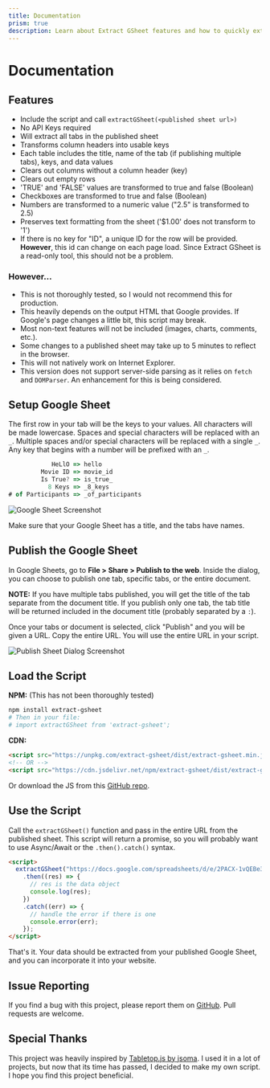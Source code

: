 ```yaml
---
title: Documentation
prism: true
description: Learn about Extract GSheet features and how to quickly extract JSON data from a public Google Sheet.
---
```


<div class="container documentation">

# Documentation

## Features

- Include the script and call `extractGSheet(<published sheet url>)`
- No API Keys required
- Will extract all tabs in the published sheet
- Transforms column headers into usable keys
- Each table includes the title, name of the tab (if publishing multiple tabs), keys, and data values
- Clears out columns without a column header (key)
- Clears out empty rows
- 'TRUE' and 'FALSE' values are transformed to true and false (Boolean)
- Checkboxes are transformed to true and false (Boolean)
- Numbers are transformed to a numeric value ("2.5" is transformed to 2.5)
- Preserves text formatting from the sheet ('$1.00' does not transform to '1')
- If there is no key for "ID", a unique ID for the row will be provided. **However**, this id can change on each page load. Since Extract GSheet is a read-only tool, this should not be a problem.

<div class="alert alert-warning">
  
### However...

- This is not thoroughly tested, so I would not recommend this for production.
- This heavily depends on the output HTML that Google provides. If Google's page changes a little bit, this script may break.
- Most non-text features will not be included (images, charts, comments, etc.).
- Some changes to a published sheet may take up to 5 minutes to reflect in the browser.
- This will not natively work on Internet Explorer.
- This version does not support server-side parsing as it relies on `fetch` and `DOMParser`. An enhancement for this is being considered.

</div>

## Setup Google Sheet

The first row in your tab will be the keys to your values. All characters will be made lowercase. Spaces and special characters will be replaced with an `_`. Multiple spaces and/or special characters will be replaced with a single `_`. Any key that begins with a number will be prefixed with an `_`.

```js
            HeLlO => hello
         Movie ID => movie_id
         Is True? => is_true_
           8 Keys => _8_keys
# of Participants => _of_participants
```

![Google Sheet Screenshot]({{root}}/img/documentation/spreadsheet.png)

Make sure that your Google Sheet has a title, and the tabs have names.

## Publish the Google Sheet

In Google Sheets, go to **File > Share > Publish to the web**. Inside the dialog, you can choose to publish one tab, specific tabs, or the entire document. 

**NOTE:** If you have multiple tabs published, you will get the title of the tab separate from the document title. If you publish only one tab, the tab title will be returned included in the document title (probably separated by a `:`).

Once your tabs or document is selected, click "Publish" and you will be given a URL. Copy the entire URL. You will use the entire URL in your script.

![Publish Sheet Dialog Screenshot]({{root}}/img/documentation/publish-window.png)

## Load the Script

**NPM:** (This has not been thoroughly tested)

``` bash
npm install extract-gsheet
# Then in your file:
# import extractGSheet from 'extract-gsheet'; 
```

**CDN:**

``` html
<script src="https://unpkg.com/extract-gsheet/dist/extract-gsheet.min.js"></script>
<!-- OR -->
<script src="https://cdn.jsdelivr.net/npm/extract-gsheet/dist/extract-gsheet.min.js"></script>
```

Or download the JS from this <a href="{{global.gitHubRepoURL}}/tree/master/dist" target="_blank">GitHub repo</a>.

## Use the Script

Call the `extractGSheet()` function and pass in the entire URL from the published sheet. This script will return a promise, so you will probably want to use Async/Await or the `.then().catch()` syntax.

```html
<script>
  extractGSheet("https://docs.google.com/spreadsheets/d/e/2PACX-1vQEBe3cgMNU7SnZGl5NEfLt3bD3__Ly_irTVFWcd3T6_ZC-9qhc-t2AIlAcNqDOZowdje3E2jZ1Z8dQ/pubhtml")
    .then((res) => {
      // res is the data object
      console.log(res);
    })
    .catch((err) => {
      // handle the error if there is one
      console.error(err);
    });
</script>
```

That's it. Your data should be extracted from your published Google Sheet, and you can incorporate it into your website.

## Issue Reporting

If you find a bug with this project, please report them on [GitHub]({{global.gitHubRepoURL}}/issues). Pull requests are welcome.

## Special Thanks

This project was heavily inspired by [Tabletop.js by jsoma](https://github.com/jsoma/tabletop). I used it in a lot of projects, but now that its time has passed, I decided to make my own script. I hope you find this project beneficial.

</div>
